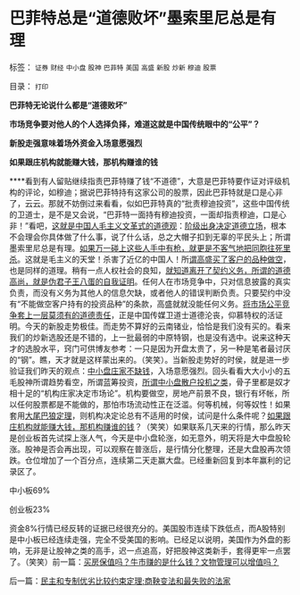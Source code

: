 # 巴菲特总是“道德败坏”墨索里尼总是有理

标签： `证券` `财经` `中小盘` `股神` `巴菲特` `美国` `高盛` `新股` `炒新` `穆迪` `股票` 

目录： `打印`

**巴菲特无论说什么都是“道德败坏”**

**市场竞争要对他人的个人选择负择，难道这就是中国传统眼中的“公平”？**

**新股走强意味着场外资金入场意愿强烈**

**如果跟庄机构就能赚大钱，那机构赚谁的钱**

****看到有人留贴继续指责巴菲特赚了钱“不道德”，大意是巴菲特要作证对评级机构的评论，如穆迪；据说巴菲特持有这家公司的股票，因此巴菲特就是口是心非了，云云。那就不妨倒过来看看，似如巴菲特真的“批责穆迪投资”，这些中国传统的卫道士，是不是又会说，“巴菲特一面持有穆迪投资，一面却指责穆迪，口是心非！”看吧，[这就是中国人毛主义文革式的道德观](../../../2010/6/1/文革之祸不在于扣帽子;有人的地方就有帽子.md)：[阶级出身决定道德立场](../../../2009/8/21/道德治国之阶级成分决定利益立场论.md)，根本不会理会你具体做了什么事，说了什么话，总之大帽子扣到无辜的平民头上；所谓墨索里尼总是有理。[如果万一碰上这些人手中有枪，就更是不客气地把同胞往死里杀](../../../2010/5/11/邪恶的本质是愚蠢！.md)。这就是毛主义的天堂！杀害了近亿的中国人！所[谓高盛买了客户的品种做空](../../../2010/4/23/中国愚民眼中的SEC起诉高盛；大盘股可能有更大的下跌.md)，也是同样的道理。稍有一点人权社会的良知，[就知道离开了契约义务，所谓的道德高尚，就是伪君子王八蛋的自我证明](../../../2010/1/29/为什么诚信守约是普适价值观的公平标准.md)。任何人在市场竞争中，只对信息披露的真实负责，而没有义务为其他人的信息欠缺，或者他人的错误判断负责。只要契约中没有“不能做空客户持有的投资品种”的条款，高盛就就没能任何义务。[将市场公平竞争套上一层莫须有的道德责任](../../../2009/2/7/“不患贫而患不均”是伪公平，是特权化，社会等级化.md)，正是中国传媒卫道士道德沦丧，仰慕特权的活证明。今天的新股走势极佳。而走势不算好的云南锗业，恰恰是我们没有买的。看来我们的炒新选股还是不错的，上一批最弱的中原特钢，也是没有选中。说来这种天才的选股水平，窍门可供博友参考：一只是因为开盘太贵了，另一种是笔者最讨厌的“钢”。瞧，天才就是这样蒙出来的。（笑笑）。当新股走势好的时侯，就是进一步验证我们昨天的观点：[中小盘庄家不缺钱](../../../2010/6/7/中小盘个股不缺钱了到底谁投机？.md)，入场意愿强烈。回头看看大大小小的五毛股神所谓趋势看空，所谓蓝筹投资，[所谓中小盘散户投机之类](../../../2009/11/23/中小板仍然是安全盈利的板块.md)，骨子里都是奴才相十足的“机构庄家决定市场论”。机构要做空，房地产前景不良，银行有坏帐，所以任何股票都是不能做的，那怕市场流动性正在泛滥。何等机械，何等奴性！如果套用[大尾巴狼定理](../../../2009/11/18/绝对的真理之大尾巴狼定律.md)，则机构决定论总有不适用的时侯，试问是什么条件呢？[如果跟庄机构就能赚大钱，那机构赚谁的钱](../../../2008/11/18/趋势投资：听庄家的话，赚庄家的钱.md)？（笑笑）如果联系几天来的行情，那么昨天是创业板首先试探上涨人气，今天是中小盘轮涨，如无意外，明天将是大中盘股轮涨。股神是否会再出现，可以观察在普涨后，是行情分化整理，还是大盘股再次领跌。仓位增加了一个百分点，连续第二天走赢大盘。已经重新回复到本年赢利的记录区了。

中小板69%

创业板23%

资金8%行情已经反转的证据已经很充分的。美国股市连续下跌低点，而A股特别是中小板已经连续走强，完全不受美国的影响。已经足以说明，美国作为外盘的影响，无非是让股神之类的高手，迟一点追高，好把股神这类新手，套得更牢一点罢了。（笑笑）前一篇：[买房保值吗？牛市赚的是什么钱？文物管理可以增值吗？](../../../2010/6/8/买房保值吗？牛市赚的是什么钱？文物管理可以增值吗？.md)

后一篇：[民主和专制优劣比较约束定理;商鞅变法和最失败的法家](../../../2010/6/8/民主和专制优劣比较约束定理;商鞅变法和最失败的法家.md)
